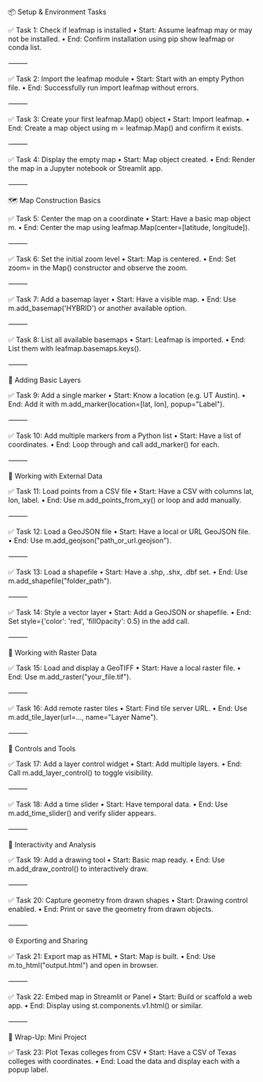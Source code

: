 

📦 Setup & Environment Tasks

✅ Task 1: Check if leafmap is installed
	•	Start: Assume leafmap may or may not be installed.
	•	End: Confirm installation using pip show leafmap or conda list.

⸻

✅ Task 2: Import the leafmap module
	•	Start: Start with an empty Python file.
	•	End: Successfully run import leafmap without errors.

⸻

✅ Task 3: Create your first leafmap.Map() object
	•	Start: Import leafmap.
	•	End: Create a map object using m = leafmap.Map() and confirm it exists.

⸻

✅ Task 4: Display the empty map
	•	Start: Map object created.
	•	End: Render the map in a Jupyter notebook or Streamlit app.

⸻

🗺️ Map Construction Basics

✅ Task 5: Center the map on a coordinate
	•	Start: Have a basic map object m.
	•	End: Center the map using leafmap.Map(center=[latitude, longitude]).

⸻

✅ Task 6: Set the initial zoom level
	•	Start: Map is centered.
	•	End: Set zoom= in the Map() constructor and observe the zoom.

⸻

✅ Task 7: Add a basemap layer
	•	Start: Have a visible map.
	•	End: Use m.add_basemap('HYBRID') or another available option.

⸻

✅ Task 8: List all available basemaps
	•	Start: Leafmap is imported.
	•	End: List them with leafmap.basemaps.keys().

⸻

📍 Adding Basic Layers

✅ Task 9: Add a single marker
	•	Start: Know a location (e.g. UT Austin).
	•	End: Add it with m.add_marker(location=[lat, lon], popup="Label").

⸻

✅ Task 10: Add multiple markers from a Python list
	•	Start: Have a list of coordinates.
	•	End: Loop through and call add_marker() for each.

⸻

📂 Working with External Data

✅ Task 11: Load points from a CSV file
	•	Start: Have a CSV with columns lat, lon, label.
	•	End: Use m.add_points_from_xy() or loop and add manually.

⸻

✅ Task 12: Load a GeoJSON file
	•	Start: Have a local or URL GeoJSON file.
	•	End: Use m.add_geojson("path_or_url.geojson").

⸻

✅ Task 13: Load a shapefile
	•	Start: Have a .shp, .shx, .dbf set.
	•	End: Use m.add_shapefile("folder_path").

⸻

✅ Task 14: Style a vector layer
	•	Start: Add a GeoJSON or shapefile.
	•	End: Set style={'color': 'red', 'fillOpacity': 0.5} in the add call.

⸻

🌈 Working with Raster Data

✅ Task 15: Load and display a GeoTIFF
	•	Start: Have a local raster file.
	•	End: Use m.add_raster("your_file.tif").

⸻

✅ Task 16: Add remote raster tiles
	•	Start: Find tile server URL.
	•	End: Use m.add_tile_layer(url=..., name="Layer Name").

⸻

🧭 Controls and Tools

✅ Task 17: Add a layer control widget
	•	Start: Add multiple layers.
	•	End: Call m.add_layer_control() to toggle visibility.

⸻

✅ Task 18: Add a time slider
	•	Start: Have temporal data.
	•	End: Use m.add_time_slider() and verify slider appears.

⸻

🧪 Interactivity and Analysis

✅ Task 19: Add a drawing tool
	•	Start: Basic map ready.
	•	End: Use m.add_draw_control() to interactively draw.

⸻

✅ Task 20: Capture geometry from drawn shapes
	•	Start: Drawing control enabled.
	•	End: Print or save the geometry from drawn objects.

⸻

🌐 Exporting and Sharing

✅ Task 21: Export map as HTML
	•	Start: Map is built.
	•	End: Use m.to_html("output.html") and open in browser.

⸻

✅ Task 22: Embed map in Streamlit or Panel
	•	Start: Build or scaffold a web app.
	•	End: Display using st.components.v1.html() or similar.

⸻

🧠 Wrap-Up: Mini Project

✅ Task 23: Plot Texas colleges from CSV
	•	Start: Have a CSV of Texas colleges with coordinates.
	•	End: Load the data and display each with a popup label.